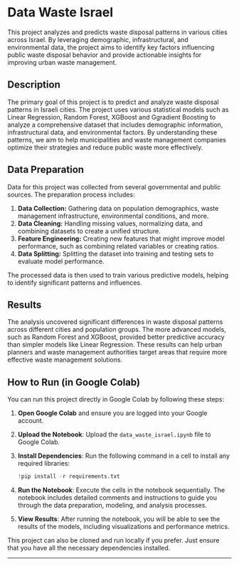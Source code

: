 # Data Waste Israel

This project analyzes and predicts waste disposal patterns in various cities across Israel. By leveraging demographic, infrastructural, and environmental data, the project aims to identify key factors influencing public waste disposal behavior and provide actionable insights for improving urban waste management.

## Description

The primary goal of this project is to predict and analyze waste disposal patterns in Israeli cities. The project uses various statistical models such as Linear Regression, Random Forest, XGBoost and Ggradient Boosting to analyze a comprehensive dataset that includes demographic information, infrastructural data, and environmental factors. By understanding these patterns, we aim to help municipalities and waste management companies optimize their strategies and reduce public waste more effectively.

## Data Preparation

Data for this project was collected from several governmental and public sources. The preparation process includes:

1. **Data Collection:** Gathering data on population demographics, waste management infrastructure, environmental conditions, and more.
2. **Data Cleaning:** Handling missing values, normalizing data, and combining datasets to create a unified structure.
3. **Feature Engineering:** Creating new features that might improve model performance, such as combining related variables or creating ratios.
4. **Data Splitting:** Splitting the dataset into training and testing sets to evaluate model performance.

The processed data is then used to train various predictive models, helping to identify significant patterns and influences.

## Results

The analysis uncovered significant differences in waste disposal patterns across different cities and population groups. The more advanced models, such as Random Forest and XGBoost, provided better predictive accuracy than simpler models like Linear Regression. These results can help urban planners and waste management authorities target areas that require more effective waste management solutions.

## How to Run (in Google Colab)

You can run this project directly in Google Colab by following these steps:

1. **Open Google Colab** and ensure you are logged into your Google account.
2. **Upload the Notebook**: Upload the `data_waste_israel.ipynb` file to Google Colab.
3. **Install Dependencies**: Run the following command in a cell to install any required libraries:

    ```python
    !pip install -r requirements.txt
    ```

4. **Run the Notebook**: Execute the cells in the notebook sequentially. The notebook includes detailed comments and instructions to guide you through the data preparation, modeling, and analysis processes.

5. **View Results**: After running the notebook, you will be able to see the results of the models, including visualizations and performance metrics.

This project can also be cloned and run locally if you prefer. Just ensure that you have all the necessary dependencies installed.

---

